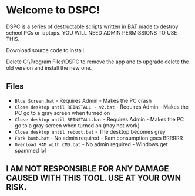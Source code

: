# Welcome to DSPC!

DSPC is a series of destructable scripts written in BAT made to destroy ~~school~~ PCs or laptops. YOU WILL NEED ADMIN PERMISSIONS TO USE THIS.

Download source code to install.

Delete C:\Program Files\DSPC to remove the app and to upgrade delete the old version and install the new one.

## Files
- `Blue Screen.bat` - Requires Admin - Makes the PC crash
- `Close desktop until REINSTALL - v2.bat` - Requires Admin - Makes the PC go to a gray screen when turned on
- `Close desktop until REINSTALL.bat` - Requires Admin - Makes the PC go to a gray screen when turned on (may not work)
- `Close desktop until reboot.bat` - The desktop becomes grey
- `Fork bomb.bat` - No admin required - Ram consumption goes BRRRRR
- `Overload RAM with CMD.bat` - No admin required - Windows get spammed lol

## I AM NOT RESPONSIBLE FOR ANY DAMAGE CAUSED WITH THIS TOOL. USE AT YOUR OWN RISK.
